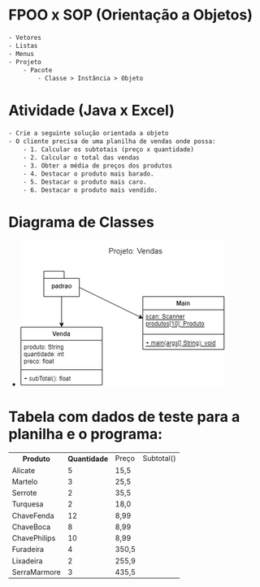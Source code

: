 # FPOO x SOP (Orientação a Objetos)
	- Vetores
	- Listas
	- Menus
	- Projeto
		- Pacote
			- Classe > Instância > Objeto
# Atividade (Java x Excel)
	- Crie a seguinte solução orientada a objeto
	- O cliente precisa de uma planilha de vendas onde possa:
		- 1. Calcular os subtotais (preço x quantidade)
		- 2. Calcular o total das vendas
		- 3. Obter a média de preços dos produtos
		- 4. Destacar o produto mais barado.
		- 5. Destacar o produto mais caro.
		- 6. Destacar o produto mais vendido.
# Diagrama de Classes
- <img src="./uml_dc_inss.png">
# Tabela com dados de teste para a planilha e o programa:
<table>
	<tr><th>Produto</th><th>Quantidade</th><td>Preço</th><td>Subtotal()</th></tr>
	<tr><td>Alicate</td><td>5</td><td>15,5</td><td></td></tr>
	<tr><td>Martelo</td><td>3</td><td>25,5</td><td></td></tr>
	<tr><td>Serrote</td><td>2</td><td>35,5</td><td></td></tr>
	<tr><td>Turquesa</td><td>2</td><td>18,0</td><td></td></tr>
	<tr><td>ChaveFenda</td><td>12</td><td>8,99</td><td></td></tr>
	<tr><td>ChaveBoca</td><td>8</td><td>8,99</td><td></td></tr>
	<tr><td>ChavePhilips</td><td>10</td><td>8,99</td><td></td></tr>
	<tr><td>Furadeira</td><td>4</td><td>350,5</td><td></td></tr>
	<tr><td>Lixadeira</td><td>2</td><td>255,9</td><td></td></tr>
	<tr><td>SerraMarmore</td><td>3</td><td>435,5</td><td></td></tr>
</table>